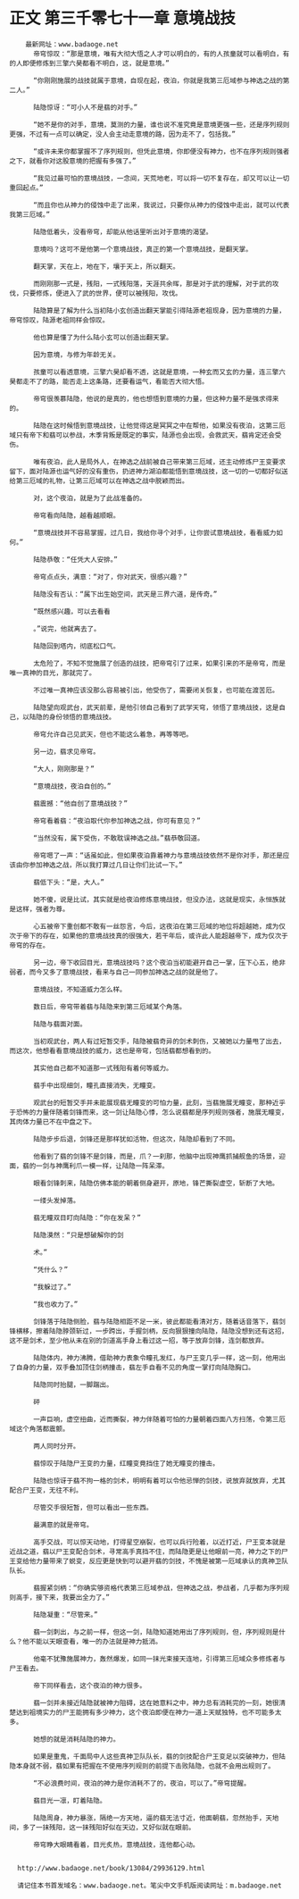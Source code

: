 # 正文 第三千零七十一章 意境战技
        最新网址：www.badaoge.net
          帝穹惊叹：“那是意境，唯有大彻大悟之人才可以明白的，有的人孩童就可以看明白，有的人即便修炼到三擎六昊都看不明白，这，就是意境。”
      
          “你刚刚施展的战技就属于意境，自现在起，夜泊，你就是我第三厄域参与神选之战的第二人。”
      
          陆隐惊讶：“可小人不是翡的对手。”
      
          “她不是你的对手，意境，莫测的力量，谁也说不准究竟是意境更强一些，还是序列规则更强，不过有一点可以确定，没人会主动走意境的路，因为走不了，包括我。”
      
          “或许未来你都掌握不了序列规则，但凭此意境，你即便没有神力，也不在序列规则强者之下，就看你对这股意境的把握有多强了。”
      
          “我见过最可怕的意境战技，一念间，天荒地老，可以将一切不复存在，却又可以让一切重回起点。”
      
          “而且你也从神力的侵蚀中走了出来，我说过，只要你从神力的侵蚀中走出，就可以代表我第三厄域。”
      
          陆隐低着头，没看帝穹，却能从他话里听出对于意境的渴望。
      
          意境吗？这可不是他第一个意境战技，真正的第一个意境战技，是翻天掌。
      
          翻天掌，天在上，地在下，壤于天上，所以翻天。
      
          而刚刚那一式是，残阳，一式残阳落，天涯共余晖，那是对于武的理解，对于武的攻伐，只要修炼，便进入了武的世界，便可以被残阳，攻伐。
      
          陆隐算是了解为什么当初陆小玄创造出翻天掌能引得陆源老祖现身，因为意境的力量，帝穹惊叹，陆源老祖同样会惊叹。
      
          他也算是懂了为什么陆小玄可以创造出翻天掌。
      
          因为意境，与修为年龄无关。
      
          孩童可以看透意境，三擎六昊却看不透，这就是意境，一种玄而又玄的力量，连三擎六昊都走不了的路，能否走上这条路，还要看运气，看能否大彻大悟。
      
          帝穹很羡慕陆隐，他说的是真的，他也想悟到意境的力量，但这种力量不是强求得来的。
      
          陆隐在这时候悟到意境战技，让他觉得这是冥冥之中在帮他，如果没有夜泊，这第三厄域只有帝下和翡可以参战，木季背叛是既定的事实，陆源也会出现，会救武天，翡肯定还会受伤。
      
          唯有夜泊，此人是局外人，在神选之战前被自己带来第三厄域，还主动修炼尸王变要求留下，面对陆源也运气好的没有重伤，扔进神力湖泊都能悟到意境战技，这一切的一切都好似送给第三厄域的礼物，让第三厄域可以在神选之战中脱颖而出。
      
          对，这个夜泊，就是为了此战准备的。
      
          帝穹看向陆隐，越看越顺眼。
      
          “意境战技并不容易掌握，过几日，我给你寻个对手，让你尝试意境战技，看看威力如何。”
      
          陆隐恭敬：“任凭大人安排。”
      
          帝穹点点头，满意：“对了，你对武天，很感兴趣？”
      
          陆隐没有否认：“属下出生始空间，武天是三界六道，是传奇。”
      
          “既然感兴趣，可以去看看
      
          。”说完，他就离去了。
      
          陆隐回到塔内，彻底松口气。
      
          太危险了，不知不觉施展了创造的战技，把帝穹引了过来，如果引来的不是帝穹，而是唯一真神的目光，那就完了。
      
          不过唯一真神应该没那么容易被引出，他受伤了，需要闭关恢复，也可能在渡苦厄。
      
          陆隐望向观武台，武天前辈，是他引领自己看到了武学天穹，领悟了意境战技，这是自己，以陆隐的身份领悟的意境战技。
      
          帝穹允许自己见武天，但也不能这么着急，再等等吧。
      
          另一边，翡求见帝穹。
      
          “大人，刚刚那是？”
      
          “意境战技，夜泊自创的。”
      
          翡震撼：“他自创了意境战技？”
      
          帝穹看着翡：“夜泊取代你参加神选之战，你可有意见？”
      
          “当然没有，属下受伤，不敢耽误神选之战。”翡恭敬回道。
      
          帝穹嗯了一声：“话虽如此，但如果夜泊靠着神力与意境战技依然不是你对手，那还是应该由你参加神选之战，所以我打算过几日让你们比试一下。”
      
          翡低下头：“是，大人。”
      
          她不傻，说是比试，其实就是给夜泊修炼意境战技，但没办法，这就是现实，永恒族就是这样，强者为尊。
      
          心五被帝下重创都不敢有一丝怨言，今后，这夜泊在第三厄域的地位将超越她，成为仅次于帝下的存在，如果他的意境战技真的很强大，若干年后，或许此人能超越帝下，成为仅次于帝穹的存在。
      
          另一边，帝下收回目光，意境战技吗？这个夜泊当初能避开自己一掌，压下心五，绝非弱者，而今又多了意境战技，看来与自己一同参加神选之战的就是他了。
      
          意境战技，不知道威力怎么样。
      
          数日后，帝穹带着翡与陆隐来到第三厄域某个角落。
      
          陆隐与翡面对面。
      
          当初观武台，两人有过短暂交手，陆隐被翡奇异的剑术刺伤，又被她以力量甩了出去，而这次，他想看看意境战技的威力，这也是帝穹，包括翡都想看到的。
      
          其实他自己都不知道那一式残阳有着何等威力。
      
          翡手中出现细剑，瞳孔直接消失，无瞳变。
      
          观武台的短暂交手并未能展现翡无瞳变的可怕力量，此刻，当翡施展无瞳变，那种近乎于恐怖的力量伴随着剑锋而来，这一剑让陆隐心悸，怎么说翡都是序列规则强者，施展无瞳变，其肉体力量已不在中盘之下。
      
          陆隐步步后退，剑锋还是那样犹如活物，但这次，陆隐却看到了不同。
      
          他看到了翡的剑锋不是剑锋，而是，爪？一刹那，他脑中出现神鹰抓捕舰鱼的场景，迎面，翡的一剑与神鹰利爪一模一样，让陆隐一阵呆滞。
      
          眼看剑锋刺来，陆隐仿佛本能的朝着侧身避开，原地，锋芒撕裂虚空，斩断了大地。
      
          一缕头发掉落。
      
          翡无瞳双目盯向陆隐：“你在发呆？”
      
          陆隐漠然：“只是想破解你的剑
      
          术。”
      
          “凭什么？”
      
          “我躲过了。”
      
          “我也收力了。”
      
          剑锋落于陆隐侧脸，翡与陆隐相距不足一米，彼此都能看清对方，随着话音落下，翡剑锋横移，擦着陆隐脖颈斩过，一步跨出，手握剑柄，反向狠狠撞向陆隐，陆隐没想到还有这招，这不是剑术，至少他从未在别的剑道高手身上看过这一招，等于放弃剑锋，连剑都放弃。
      
          陆隐体内，神力沸腾，借助神力表象令瞳孔发红，与尸王变几乎一样，这一刻，他用出了自身的力量，双手叠加顶住剑柄撞击，翡左手自看不见的角度一掌打向陆隐胸口。
      
          陆隐同时抬腿，一脚踹出。
      
          砰
      
          一声巨响，虚空扭曲，近而撕裂，神力伴随着可怕的力量朝着四面八方扫荡，令第三厄域这个角落都震颤。
      
          两人同时分开。
      
          翡惊叹于陆隐尸王变的力量，红瞳变竟挡住了她无瞳变的撞击。
      
          陆隐也惊讶于翡不拘一格的剑术，明明有着可以令他忌惮的剑技，说放弃就放弃，尤其配合尸王变，无往不利。
      
          尽管交手很短暂，但可以看出一些东西。
      
          最满意的就是帝穹。
      
          高手交战，可以惊天动地，打得星空崩裂，也可以兵行险着，以近打近，尸王变本就是近战之道，翡以尸王变配合剑术，寻常高手真挡不住，而陆隐更是让他眼前一亮，神力之下的尸王变给他力量带来了蜕变，反应更是快到可以避开翡的剑技，不愧是被第一厄域承认的真神卫队队长。
      
          翡握紧剑柄：“你确实够资格代表第三厄域参战，但神选之战，参战者，几乎都为序列规则高手，接下来，我要出全力了。”
      
          陆隐凝重：“尽管来。”
      
          翡一剑刺出，与之前一样，但这一剑，陆隐知道她用出了序列规则，但，序列规则是什么？他不能以天眼查看，唯一的办法就是神力抵消。
      
          他毫不犹豫施展神力，轰然爆发，如同一抹光束接天连地，引得第三厄域众多修炼者与尸王看去。
      
          帝下同样看去，这个夜泊的神力很多。
      
          翡一剑并未接近陆隐就被神力阻碍，这在她意料之中，神力总有消耗完的一刻，她很清楚达到祖境实力的尸王能拥有多少神力，这个夜泊即便在神力一道上天赋独特，也不可能多太多。
      
          她想的就是消耗陆隐的神力。
      
          如果是重鬼，千面局中人这些真神卫队队长，翡的剑技配合尸王变足以突破神力，但陆隐本身就不弱，翡如果有把握在不使用序列规则的前提下击败陆隐，也就不会用出规则了。
      
          “不必浪费时间，夜泊的神力是你消耗不了的，夜泊，可以了。”帝穹提醒。
      
          翡目光一凛，盯着陆隐。
      
          陆隐周身，神力暴涨，隔绝一方天地，逼的翡无法寸近，他面朝翡，忽然抬手，天地间，多了一抹残阳，这一抹残阳好似在天边，又好似就在眼前。
      
          帝穹睁大眼睛看着，目光炙热，意境战技，连他都心动。
      
      
      http://www.badaoge.net/book/13084/29936129.html
      
      请记住本书首发域名：www.badaoge.net。笔尖中文手机版阅读网址：m.badaoge.net